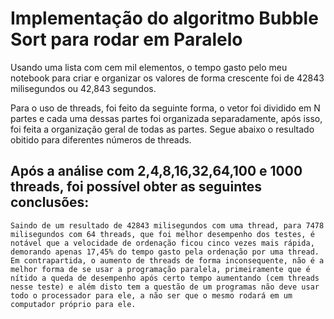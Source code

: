 # Implementação do algoritmo Bubble Sort para rodar em Paralelo

Usando uma lista com cem mil elementos, o tempo gasto pelo meu notebook para criar e organizar os valores de forma crescente foi de 42843 milisegundos ou 42,843 segundos. 

Para o uso de threads, foi feito da seguinte forma, o vetor foi dividido em N partes e cada uma dessas partes foi organizada separadamente, após isso, foi feita a organização geral de todas as partes. Segue abaixo o resultado obitido para diferentes números de threads.



## Após a análise com 2,4,8,16,32,64,100 e 1000 threads, foi possível obter as seguintes conclusões:

	Saindo de um resultado de 42843 milisegundos com uma thread, para 7478 milisegundos com 64 threads, que foi melhor desempenho dos testes, é notável que a velocidade de ordenação ficou cinco vezes mais rápida, demorando apenas 17,45% do tempo gasto pela ordenação por uma thread.
	Em contrapartida, o aumento de threads de forma inconsequente, não é a melhor forma de se usar a programação paralela, primeiramente que é nítido a queda de desempenho após certo tempo aumentando (cem threads nesse teste) e além disto tem a questão de um programas não deve usar todo o processador para ele, a não ser que o mesmo rodará em um computador próprio para ele.


